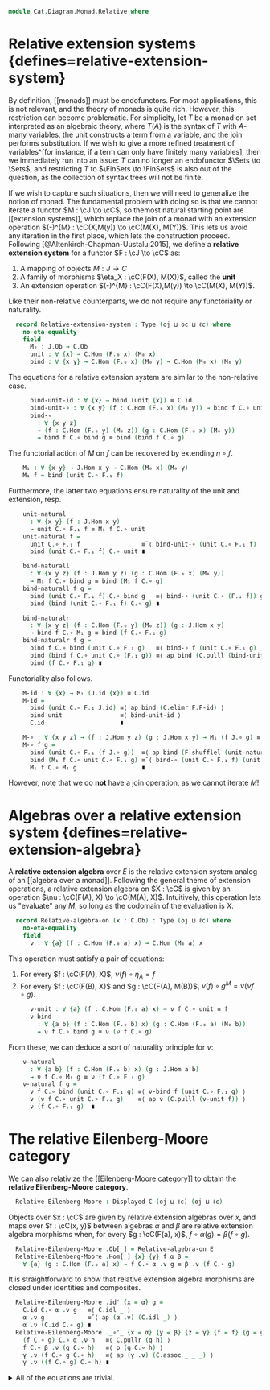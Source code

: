 <!--
```agda
open import 1Lab.Path.Cartesian

open import Cat.Displayed.Base
open import Cat.Prelude

import Cat.Functor.Reasoning
import Cat.Reasoning

open Functor
open _=>_
```
-->

```agda
module Cat.Diagram.Monad.Relative where
```

# Relative extension systems {defines=relative-extension-system}

By definition, [[monads]] must be endofunctors. For most applications, this
is not relevant, and the theory of monads is quite rich. However, this
restriction can become problematic. For simplicity, let $T$ be a monad
on set interpreted as an algebraic theory, where $T(A)$ is the syntax of
$T$ with $A$-many variables, the unit constructs a term from a variable,
and the join performs substitution. If we wish to give a more refined
treatment of variables^[for instance, if a term can only have finitely
many variables], then we immediately run into an issue: $T$ can no
longer an endofunctor $\Sets \to \Sets$, and restricting $T$ to
$\FinSets \to \FinSets$ is also out of the question, as the collection
of syntax trees will not be finite.

If we wish to capture such situations, then we will need to generalize
the notion of monad. The fundamental problem with doing so is that we
cannot iterate a functor $M : \cJ \to \cC$, so themost natural starting
point are [[extension systems]], which replace the join of a monad with
an extension operation $(-)^{M} : \cC(X,M(y)) \to \cC(M(X), M(Y))$.
This lets us avoid any iteration in the first place, which lets the
construction proceed. Following [@Altenkirch-Chapman-Uustalu:2015], we
define a **relative extension system** for a functor $F : \cJ \to \cC$ as:

1. A mapping of objects $M : J \to C$
2. A family of morphisms $\eta_X : \cC(F(X), M(X))$, called the **unit**
3. An extension operation $(-)^{M} : \cC(F(X),M(y)) \to \cC(M(X), M(Y))$.

Like their non-relative counterparts, we do not require any functoriality
or naturality.

<!--
```agda
module _
  {oj ℓj oc ℓc}
  {J : Precategory oj ℓj}
  {C : Precategory oc ℓc}
  (F : Functor J C)
  where
  private
    module J = Cat.Reasoning J
    module C = Cat.Reasoning C
    module F = Cat.Functor.Reasoning F 
```
-->

```agda
  record Relative-extension-system : Type (oj ⊔ oc ⊔ ℓc) where
    no-eta-equality
    field
      M₀ : J.Ob → C.Ob
      unit : ∀ {x} → C.Hom (F.₀ x) (M₀ x)
      bind : ∀ {x y} → C.Hom (F.₀ x) (M₀ y) → C.Hom (M₀ x) (M₀ y)
```

The equations for a relative extension system are similar to the
non-relative case.

```agda
      bind-unit-id : ∀ {x} → bind (unit {x}) ≡ C.id
      bind-unit-∘ : ∀ {x y} (f : C.Hom (F.₀ x) (M₀ y)) → bind f C.∘ unit ≡ f
      bind-∘
        : ∀ {x y z}
        → (f : C.Hom (F.₀ y) (M₀ z)) (g : C.Hom (F.₀ x) (M₀ y))
        → bind f C.∘ bind g ≡ bind (bind f C.∘ g)
```

The functorial action of $M$ on $f$ can be recovered by extending
$\eta \circ f$.

```agda
    M₁ : ∀ {x y} → J.Hom x y → C.Hom (M₀ x) (M₀ y)
    M₁ f = bind (unit C.∘ F.₁ f)
```

Furthermore, the latter two equations ensure naturality of the unit and
extension, resp.

```agda
    unit-natural
      : ∀ {x y} (f : J.Hom x y)
      → unit C.∘ F.₁ f ≡ M₁ f C.∘ unit
    unit-natural f =
      unit C.∘ F.₁ f                 ≡˘⟨ bind-unit-∘ (unit C.∘ F.₁ f) ⟩
      bind (unit C.∘ F.₁ f) C.∘ unit ∎

    bind-naturall
      : ∀ {x y z} (f : J.Hom y z) (g : C.Hom (F.₀ x) (M₀ y))
      → M₁ f C.∘ bind g ≡ bind (M₁ f C.∘ g)
    bind-naturall f g =
      bind (unit C.∘ F.₁ f) C.∘ bind g   ≡⟨ bind-∘ (unit C.∘ (F.₁ f)) g ⟩
      bind (bind (unit C.∘ F.₁ f) C.∘ g) ∎

    bind-naturalr
      : ∀ {x y z} (f : C.Hom (F.₀ y) (M₀ z)) (g : J.Hom x y)
      → bind f C.∘ M₁ g ≡ bind (f C.∘ F.₁ g)
    bind-naturalr f g =
      bind f C.∘ bind (unit C.∘ F.₁ g)   ≡⟨ bind-∘ f (unit C.∘ F.₁ g) ⟩
      bind (bind f C.∘ unit C.∘ (F.₁ g)) ≡⟨ ap bind (C.pulll (bind-unit-∘ f)) ⟩
      bind (f C.∘ F.₁ g) ∎
```

Functoriality also follows.

```agda
    M-id : ∀ {x} → M₁ (J.id {x}) ≡ C.id
    M-id =
      bind (unit C.∘ F.₁ J.id) ≡⟨ ap bind (C.elimr F.F-id) ⟩
      bind unit                ≡⟨ bind-unit-id ⟩
      C.id                     ∎

    M-∘ : ∀ {x y z} → (f : J.Hom y z) (g : J.Hom x y) → M₁ (f J.∘ g) ≡ M₁ f C.∘ M₁ g
    M-∘ f g =
      bind (unit C.∘ F.₁ (f J.∘ g))  ≡⟨ ap bind (F.shufflel (unit-natural f)) ⟩
      bind (M₁ f C.∘ unit C.∘ F.₁ g) ≡˘⟨ bind-∘ (unit C.∘ F.₁ f) (unit C.∘ F.₁ g) ⟩
      M₁ f C.∘ M₁ g                  ∎
```

<!--
```agda
    M : Functor J C
    M .F₀ = M₀
    M .F₁ = M₁
    M .F-id = M-id
    M .F-∘ = M-∘
```
-->

However, note that we do **not** have a join operation, as we cannot
iterate $M$!

<!--
```agda
module _
  {oj ℓj oc ℓc}
  {J : Precategory oj ℓj}
  {C : Precategory oc ℓc}
  {F : Functor J C}
  {E E' : Relative-extension-system F} where
  private
    module J = Cat.Reasoning J
    module C = Cat.Reasoning C
    module F = Cat.Functor.Reasoning F 
    module E = Relative-extension-system E
    module E' = Relative-extension-system E'
    open Relative-extension-system

  Relative-extension-system-path
    : (p0 : ∀ x → E.M₀ x ≡ E'.M₀ x)
    → (∀ x → PathP (λ i → C.Hom (F.₀ x) (p0 x i)) E.unit E'.unit)
    → (∀ {x y} (f : ∀ i → C.Hom (F.₀ x) (p0 y i)) → PathP (λ i → C.Hom (p0 x i) (p0 y i)) (E.bind (f i0)) (E'.bind (f i1)))
    → E ≡ E'
  Relative-extension-system-path p0 punit pbind = sys where
    coe-pbind
      : ∀ i
      → {x y : J.Ob}
      → (f : C.Hom (F.₀ x) (p0 y i))
      → C.Hom (p0 x i) (p0 y i)
    coe-pbind i {x} {y} f = pbind (λ j → coe (λ i → C.Hom (F.₀ x) (p0 y i)) i j f) i

    sys : E ≡ E'
    sys i .M₀ x = p0 x i
    sys i .unit {x} = punit x i
    sys i .bind f = coe-pbind i f
    sys i .bind-unit-id {x} =
      is-prop→pathp (λ i → C.Hom-set (p0 x i) (p0 x i) (coe-pbind i (punit x i)) C.id)
        E.bind-unit-id
        E'.bind-unit-id i
    sys i .bind-unit-∘ {x} {y} f =
      hcomp (∂ i) λ where
        j (i = i0) → C.Hom-set _ _ _ _ base (E.bind-unit-∘ f) j
        j (i = i1) → C.Hom-set _ _ _ _ base (E'.bind-unit-∘ f) j
        j (j = i0) → base
      where
        base =
          coe0→i (λ i → (f : C.Hom (F.₀ x) (p0 y i)) → coe-pbind i f C.∘ punit x i ≡ f)
            i
            (λ f → E.bind-unit-∘ {x} {y} f) f
    sys i .bind-∘ {x} {y} {z} f g =
      hcomp (∂ i) λ where
        j (i = i0) → C.Hom-set _ _ _ _ base (E.bind-∘ f g) j
        j (i = i1) → C.Hom-set _ _ _ _ base (E'.bind-∘ f g) j
        j (j = i0) → base
      where
        base =
          coe0→i (λ i → (f : C.Hom (F.₀ y) (p0 z i)) (g : C.Hom (F.₀ x) (p0 y i)) → coe-pbind i f C.∘ coe-pbind i g ≡ coe-pbind i (coe-pbind i f C.∘ g))
            i
            (λ f g → E.bind-∘ {x} {y} f g) f g
```
-->

# Algebras over a relative extension system {defines=relative-extension-algebra}

A **relative extension algebra** over $E$ is the relative extension system
analog of an [[algebra over a monad]]. Following the general theme of
extension operations, a relative extension algebra on $X : \cC$ is given
by an operation $\nu : \cC(F(A), X) \to \cC(M(A), X)$. Intuitively, this
operation lets us "evaluate" any $M$, so long as the codomain of the
evaluation is $X$.

<!--
```agda
module _
  {oj ℓj oc ℓc}
  {J : Precategory oj ℓj}
  {C : Precategory oc ℓc}
  {F : Functor J C}
  (E : Relative-extension-system F)
  where
  private
    module J = Cat.Reasoning J
    module C = Cat.Reasoning C
    module F = Cat.Functor.Reasoning F
    open Relative-extension-system E
```
-->

```agda
  record Relative-algebra-on (x : C.Ob) : Type (oj ⊔ ℓc) where
    no-eta-equality
    field
      ν : ∀ {a} (f : C.Hom (F.₀ a) x) → C.Hom (M₀ a) x
```

This operation must satisfy a pair of equations:

1. For every $f : \cC(F(A), X)$, $\nu(f) \circ \eta_{A} = f$
2. For every $f : \cC(F(B), X)$ and $g : \cC(F(A), M(B))$, $\nu(f) \circ g^M = \nu(\nu f \circ g)$.

```agda
      ν-unit : ∀ {a} (f : C.Hom (F.₀ a) x) → ν f C.∘ unit ≡ f
      ν-bind
        : ∀ {a b} (f : C.Hom (F.₀ b) x) (g : C.Hom (F.₀ a) (M₀ b))
        → ν f C.∘ bind g ≡ ν (ν f C.∘ g)
```

From these, we can deduce a sort of naturality principle for $\nu$:

```agda
    ν-natural
      : ∀ {a b} (f : C.Hom (F.₀ b) x) (g : J.Hom a b)
      → ν f C.∘ M₁ g ≡ ν (f C.∘ F.₁ g)
    ν-natural f g =
      ν f C.∘ bind (unit C.∘ F.₁ g) ≡⟨ ν-bind f (unit C.∘ F.₁ g) ⟩
      ν (ν f C.∘ unit C.∘ F.₁ g)    ≡⟨ ap ν (C.pulll (ν-unit f)) ⟩
      ν (f C.∘ F.₁ g)  ∎
```

<!--
```agda
module _
  {oj ℓj oc ℓc}
  {J : Precategory oj ℓj}
  {C : Precategory oc ℓc}
  {F : Functor J C}
  {E : Relative-extension-system F}
  where
  private
    module J = Cat.Reasoning J
    module C = Cat.Reasoning C
    module F = Cat.Functor.Reasoning F
    open Relative-extension-system E
    open Relative-algebra-on

  Relative-algebra-on-pathp
    : ∀ {x y}
    → (p : x ≡ y)
    → {α : Relative-algebra-on E x}
    → {β : Relative-algebra-on E y}
    → (∀ {a} → (f : ∀ i → C.Hom (F.₀ a) (p i)) → PathP (λ i → C.Hom (M₀ a) (p i)) (α .ν (f i0)) (β .ν (f i1)))
    → PathP (λ i → Relative-algebra-on E (p i)) α β
  Relative-algebra-on-pathp {x} {y} p {α} {β} pν = sys where
    coe-ν : ∀ i → {a : J.Ob} → (f : C.Hom (F.₀ a) (p i)) → C.Hom (M₀ a) (p i)
    coe-ν i {a} f = pν (λ j → coe (λ i → C.Hom (F.₀ a) (p i)) i j f) i

    sys : PathP (λ i → Relative-algebra-on E (p i)) α β
    sys i .ν f = coe-ν i f
    sys i .ν-unit {a} f =
      hcomp (∂ i) λ where
        j (i = i0) → C.Hom-set _ _ _ _ base (α .ν-unit f) j
        j (i = i1) → C.Hom-set _ _ _ _ base (β .ν-unit f) j
        j (j = i0) → base
      where
        base =
          coe0→i (λ i → (f : C.Hom (F.₀ a) (p i)) → coe-ν i f C.∘ unit ≡ f)
            i
            (α .ν-unit) f
    sys i .ν-bind {a} {b} f g =
      hcomp (∂ i) λ where
        j (i = i0) → C.Hom-set _ _ _ _ base (α .ν-bind f g) j
        j (i = i1) → C.Hom-set _ _ _ _ base (β .ν-bind f g) j
        j (j = i0) → base
      where
        base =
          coe0→i (λ i → (f : C.Hom (F.₀ b) (p i)) → coe-ν i f C.∘ bind g ≡ coe-ν i (coe-ν i f C.∘ g))
            i
            (λ f → α .ν-bind f g) f
```
-->

# The relative Eilenberg-Moore category

We can also relativize the [[Eilenberg-Moore category]] to obtain the
**relative Eilenberg-Moore category**.

<!--
```agda
module _
  {oj ℓj oc ℓc}
  {J : Precategory oj ℓj}
  {C : Precategory oc ℓc}
  {F : Functor J C}
  (E : Relative-extension-system F)
  where
  private
    module J = Cat.Reasoning J
    module C = Cat.Reasoning C
    module F = Cat.Functor.Reasoning F
    open Relative-extension-system E
    open Relative-algebra-on
    open Displayed
```
-->

```agda
  Relative-Eilenberg-Moore : Displayed C (oj ⊔ ℓc) (oj ⊔ ℓc)
```

Objects over $x : \cC$ are given by relative extension algebras over $x$,
and maps over $f : \cC(x, y)$ between algebras $\alpha$ and $\beta$ are
relative extension algebra morphisms when, for every $g : \cC(F(a), x)$,
$f \circ \alpha(g) = \beta(f \circ g)$.

```agda
  Relative-Eilenberg-Moore .Ob[_] = Relative-algebra-on E
  Relative-Eilenberg-Moore .Hom[_] {x} {y} f α β =
    ∀ {a} (g : C.Hom (F.₀ a) x) → f C.∘ α .ν g ≡ β .ν (f C.∘ g)
```

It is straightforward to show that relative extension algebra morphisms
are closed under identities and composites.

```agda
  Relative-Eilenberg-Moore .id' {x = α} g =
    C.id C.∘ α .ν g   ≡⟨ C.idl _ ⟩
    α .ν g            ≡˘⟨ ap (α .ν) (C.idl _) ⟩
    α .ν (C.id C.∘ g) ∎
  Relative-Eilenberg-Moore ._∘'_ {x = α} {y = β} {z = γ} {f = f} {g = g} p q h =
    (f C.∘ g) C.∘ α .ν h   ≡⟨ C.pullr (q h) ⟩
    f C.∘ β .ν (g C.∘ h)   ≡⟨ p (g C.∘ h) ⟩
    γ .ν (f C.∘ g C.∘ h)   ≡⟨ ap (γ .ν) (C.assoc _ _ _) ⟩
    γ .ν ((f C.∘ g) C.∘ h) ∎
```

<details>
<summary>All of the equations are trivial.
</summary>
```agda
  Relative-Eilenberg-Moore .Hom[_]-set = hlevel!
  Relative-Eilenberg-Moore .idr' _ =
    is-prop→pathp (λ i → Π-is-hlevel' 1 λ _ → Π-is-hlevel 1 λ _ → C.Hom-set _ _ _ _) _ _
  Relative-Eilenberg-Moore .idl' _ =
    is-prop→pathp (λ i → Π-is-hlevel' 1 λ _ → Π-is-hlevel 1 λ _ → C.Hom-set _ _ _ _) _ _
  Relative-Eilenberg-Moore .assoc' _ _ _ =
    is-prop→pathp (λ i → Π-is-hlevel' 1 λ _ → Π-is-hlevel 1 λ _ → C.Hom-set _ _ _ _) _ _
```
</details>


